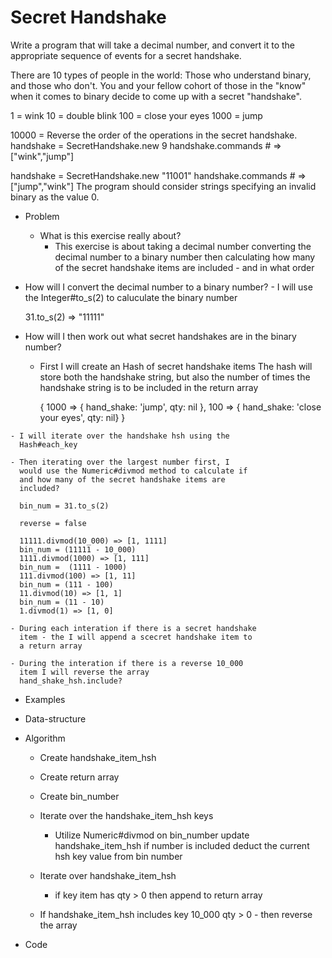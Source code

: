 # Secret Handshake

Write a program that will take a decimal number, and convert it to the appropriate sequence of events for a secret handshake.

There are 10 types of people in the world: Those who understand binary, and those who don't. You and your fellow cohort of those in the "know" when it comes to binary decide to come up with a secret "handshake".

1 = wink
10 = double blink
100 = close your eyes
1000 = jump


10000 = Reverse the order of the operations in the secret handshake.
handshake = SecretHandshake.new 9
handshake.commands # => ["wink","jump"]

handshake = SecretHandshake.new "11001"
handshake.commands # => ["jump","wink"]
The program should consider strings specifying an invalid binary as the value 0.

  - Problem
    - What is this exercise really about?
      - This exercise is about taking a decimal number 
        converting the decimal number to a binary number
        then calculating how many of the secret handshake items are
        included - and in what order

   - How will I convert the decimal number to a binary number?
    - I will use the Integer#to_s(2) to caluculate the binary
      number

      31.to_s(2)  => "11111"

   - How will I then work out what secret handshakes are in
     the binary number?
     - First I will create an Hash of secret handshake items
        The hash will store both the handshake string, but
        also the number of times the handshake string is to
        be included in the return array

       {  1000 => { hand_shake: 'jump', qty: nil }, 
          100  => { hand_shake: 'close your eyes', qty: nil} } 
    
    - I will iterate over the handshake hsh using the 
      Hash#each_key
    
    - Then iterating over the largest number first, I 
      would use the Numeric#divmod method to calculate if
      and how many of the secret handshake items are 
      included?
      
      bin_num = 31.to_s(2)

      reverse = false

      11111.divmod(10_000) => [1, 1111]
      bin_num = (11111 - 10_000)
      1111.divmod(1000) => [1, 111]
      bin_num =  (1111 - 1000)
      111.divmod(100) => [1, 11]
      bin_num = (111 - 100)
      11.divmod(10) => [1, 1]
      bin_num = (11 - 10)
      1.divmod(1) => [1, 0]

    - During each interation if there is a secret handshake
      item - the I will append a scecret handshake item to 
      a return array

    - During the interation if there is a reverse 10_000
      item I will reverse the array
      hand_shake_hsh.include?    


  - Examples
  - Data-structure
  - Algorithm
    - Create handshake_item_hsh
    - Create return array
    - Create bin_number
    - Iterate over the handshake_item_hsh keys
      - Utilize Numeric#divmod on bin_number
        update handshake_item_hsh if number is included
        deduct the current hsh key value from bin number

    - Iterate over handshake_item_hsh
      - if key item has qty > 0 then append to 
        return array

    - If handshake_item_hsh includes key 10_000
      qty > 0 - then reverse the array        

  - Code








